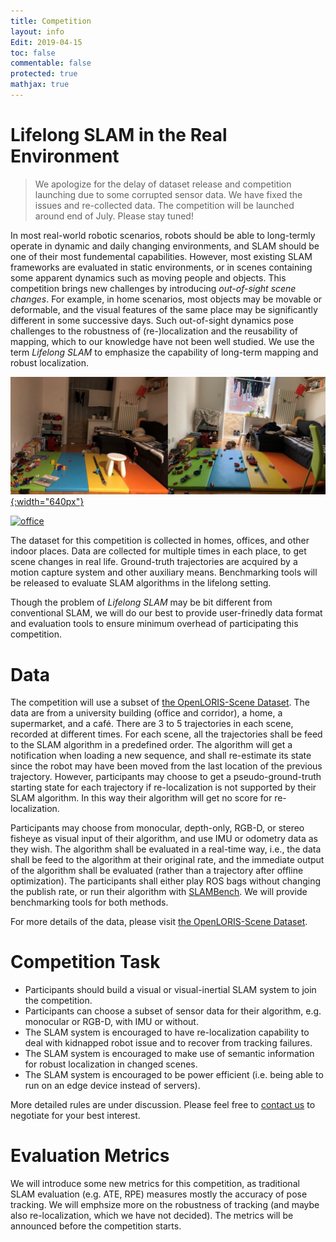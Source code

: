 ```yaml
---
title: Competition
layout: info
Edit: 2019-04-15
toc: false
commentable: false
protected: true
mathjax: true
---
```


# Lifelong SLAM in the Real Environment

> We apologize for the delay of dataset release and competition launching due to some corrupted sensor data. We have fixed the issues and re-collected data. The competition will be launched around end of July. Please stay tuned!

In most real-world robotic scenarios, robots should be able to long-termly operate in dynamic and daily changing environments, and SLAM should be one of their most fundemental capabilities. However, most existing SLAM frameworks are evaluated in static environments, or in scenes containing some apparent dynamics such as moving people and objects. This competition brings new challenges by introducing *out-of-sight scene changes*. For example, in home scenarios, most objects may be movable or deformable, and the visual features of the same place may be significantly different in some successive days. Such out-of-sight dynamics pose challenges to the robustness of (re-)localization and the reusability of mapping, which to our knowledge have not been well studied. We use the term *Lifelong SLAM* to emphasize the capability of long-term mapping and robust localization.

[![home](home.png "Pictures taken in someone's home"){:width="640px"}](home.png)

[![office](office-compressed.gif "Videos taken in an office")](office.gif)

The dataset for this competition is collected in homes, offices, and other indoor places. Data are collected for multiple times in each place, to get scene changes in real life. Ground-truth trajectories are acquired by a motion capture system and other auxiliary means. Benchmarking tools will be released to evaluate SLAM algorithms in the lifelong setting.

Though the problem of *Lifelong SLAM* may be bit different from conventional SLAM, we will do our best to provide user-frinedly data format and evaluation tools to ensure minimum overhead of participating this competition.

# Data

The competition will use a subset of [the OpenLORIS-Scene Dataset](https://lifelong-robotic-vision.github.io/dataset/scene.html). The data are from a university building (office and corridor), a home, a supermarket, and a café. There are 3 to 5 trajectories in each scene, recorded at different times. For each scene, all the trajectories shall be feed to the SLAM algorithm in a predefined order. The algorithm will get a notification when loading a new sequence, and shall re-estimate its state since the robot may have been moved from the last location of the previous trajectory. However, participants may choose to get a pseudo-ground-truth starting state for each trajectory if re-localization is not supported by their SLAM algorithm. In this way their algorithm will get no score for re-localization.

Participants may choose from monocular, depth-only, RGB-D, or stereo fisheye as visual input of their algorithm, and use IMU or odometry data as they wish. The algorithm shall be evaluated in a real-time way, i.e., the data shall be feed to the algorithm at their original rate, and the immediate output of the algorithm shall be evaluated (rather than a trajectory after offline optimization). The participants shall either play ROS bags without changing the publish rate, or run their algorithm with [SLAMBench](https://github.com/pamela-project/slambench2). We will provide benchmarking tools for both methods.

For more details of the data, please visit [the OpenLORIS-Scene Dataset](https://lifelong-robotic-vision.github.io/dataset/scene.html).

# Competition Task

- Participants should build a visual or visual-inertial SLAM system to join the competition.
- Participants can choose a subset of sensor data for their algorithm, e.g. monocular or RGB-D, with IMU or without.
- The SLAM system is encouraged to have re-localization capability to deal with kidnapped robot issue and to recover from tracking failures.
- The SLAM system is encouraged to make use of semantic information for robust localization in changed scenes.
- The SLAM system is encouraged to be power efficient (i.e. being able to run on an edge device instead of servers).

More detailed rules are under discussion. Please feel free to [contact us](mailto:xuesong.shi@intel.com) to negotiate for your best interest.

# Evaluation Metrics

We will introduce some new metrics for this competition, as traditional SLAM evaluation (e.g. ATE, RPE) measures mostly the accuracy of pose tracking. We will emphsize more on the robustness of tracking (and maybe also re-localization, which we have not decided). The metrics will be announced before the competition starts.

